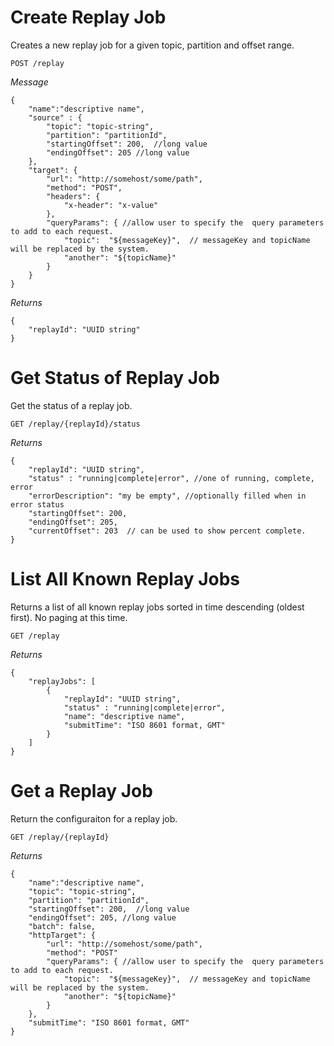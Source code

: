 # Create Replay Job

Creates a new replay job for a given topic, partition and offset range.

```POST /replay```

_Message_

```
{
    "name":"descriptive name",
    "source" : {
        "topic": "topic-string",
        "partition": "partitionId",
        "startingOffset": 200,  //long value
        "endingOffset": 205 //long value    
    },
    "target": {
        "url": "http://somehost/some/path",
        "method": "POST",
        "headers": {
            "x-header": "x-value"
        },
        "queryParams": { //allow user to specify the  query parameters to add to each request. 
            "topic":  "${messageKey}",  // messageKey and topicName will be replaced by the system.
            "another": "${topicName}"
        }
    }
}
```

_Returns_

```
{
    "replayId": "UUID string"
}
```

# Get Status of Replay Job

Get the status of a replay job.

``` GET /replay/{replayId}/status ```

_Returns_

```
{
    "replayId": "UUID string",
    "status" : "running|complete|error", //one of running, complete, error
    "errorDescription": "my be empty", //optionally filled when in error status
    "startingOffset": 200,
    "endingOffset": 205,
    "currentOffset": 203  // can be used to show percent complete.
}
```


# List All Known Replay Jobs

Returns a list of all known replay jobs sorted in time descending (oldest first). No paging at this time.

``` GET /replay ```

_Returns_

```
{
    "replayJobs": [
        {
            "replayId": "UUID string",
            "status" : "running|complete|error",
            "name": "descriptive name",
            "submitTime": "ISO 8601 format, GMT"
        } 
    ]
}
```

# Get a Replay Job

Return the configuraiton for a replay job.

``` GET /replay/{replayId} ```

_Returns_

```
{
    "name":"descriptive name",
    "topic": "topic-string",
    "partition": "partitionId",
    "startingOffset": 200,  //long value
    "endingOffset": 205, //long value
    "batch": false,
    "httpTarget": {
        "url": "http://somehost/some/path",
        "method": "POST"
        "queryParams": { //allow user to specify the  query parameters to add to each request. 
            "topic":  "${messageKey}",  // messageKey and topicName will be replaced by the system.
            "another": "${topicName}"
        }
    },
    "submitTime": "ISO 8601 format, GMT"
}
```
        